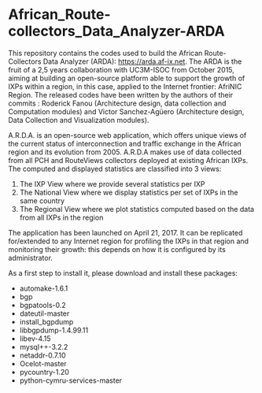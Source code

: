 # African_Route-collectors_Data_Analyzer-ARDA
This repository contains the codes used to build the African Route-Collectors Data Analyzer (ARDA): https://arda.af-ix.net. The ARDA is the fruit of a 2,5 years collaboration with UC3M-ISOC from October 2015, aiming at building an open-source platform able to support the growth of IXPs within a region, in this case, applied to the Internet frontier: AfriNIC Region. The released codes have been written by the authors of their commits : Roderick Fanou (Architecture design, data collection and Computation modules) and Victor Sanchez-Agüero (Architecture design, Data Collection and Visualization modules).

A.R.D.A. is an open-source web application, which offers unique views of the current status of interconnection and traffic exchange in the African region and its evolution from 2005. A.R.D.A makes use of data collected from all PCH and RouteViews collectors deployed at existing African IXPs. The computed and displayed statistics are classified into 3 views: 

1. The IXP View where we provide several statistics per IXP 
2. The National View where we display statistics per set of IXPs in the same country
3. The Regional View where we plot statistics computed based on the data from all IXPs in the region

The application has been launched on April 21, 2017. It can be replicated for/extended to any Internet region for profiling the IXPs in that region and monitoring their growth: this depends on how it is configured by its administrator. 

As a first step to install it, please download and install these packages:
- automake-1.6.1 
- bgp 
- bgpatools-0.2
- dateutil-master
- install_bgpdump
- libbgpdump-1.4.99.11 
- libev-4.15
- mysql++-3.2.2
- netaddr-0.7.10
- Ocelot-master
- pycountry-1.20
- python-cymru-services-master
